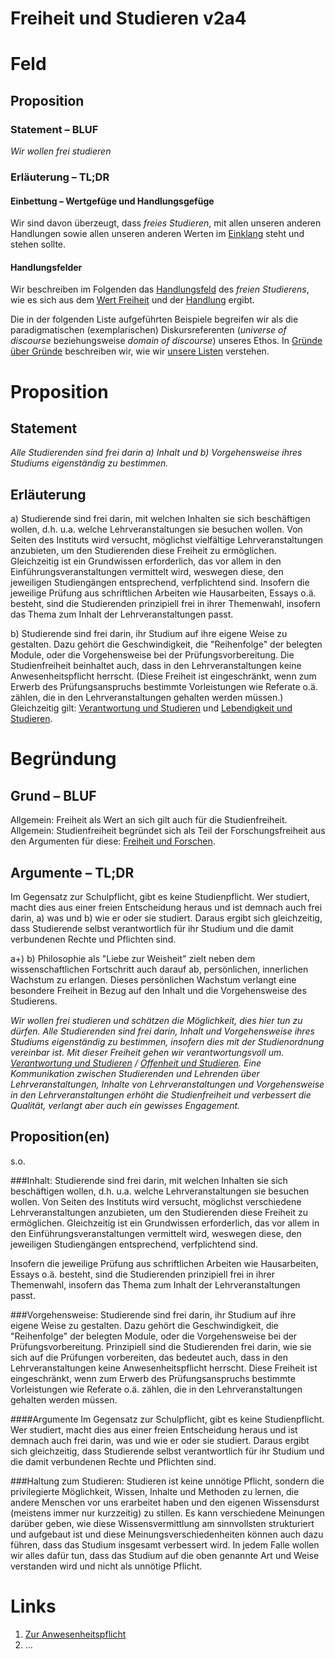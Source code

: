<!---
   NAME - The NAME of this project is:
ethos

  FILE - The FILENAME of the current file is:
/v2a4.md

  CREATION - This project was CREATED on:
2017-01-28-16:15:00 UTC

  MODIFICATION - This project was last MODIFIED on:
2017-01-28-16:15:00 UTC

  VERSION - The current VERSION of this project is:
<git-commit-hash>-2017-01-28-16:15:00 UTC

  CREATOR(S) - This project was CREATED by:
Michael Czechowski, Martin Maga

  CONTACT - You can CONTACT the creator(s) or developer(s) of this project at:
E-Mail: mail@martinmaga.de

  COPYRIGHT - The COPYRIGHT holder of this project is:
COPYRIGHT (c) 2016 Martin Maga

  LICENSE - This project is LICENSED under the following license:
Martin Maga 2016 CC BY-SA 4.0 https://creativecommons.org

  SUBFILE – This is a SUBFILE! For more INFORMATION on this project go to:
/README.md
--->

# Freiheit und Studieren v2a4

# Feld
## Proposition
### Statement – BLUF
*Wir wollen frei studieren*

### Erläuterung – TL;DR
#### Einbettung – Wertgefüge und Handlungsgefüge
Wir sind davon überzeugt, dass *freies Studieren*, mit allen unseren anderen Handlungen sowie allen unseren anderen Werten im [Einklang](../synopsis/reasons.md) steht und stehen sollte.

#### Handlungsfelder
Wir beschreiben im Folgenden das [Handlungsfeld](../synopsis/reasons.md) des *freien Studierens*, wie es sich aus dem [Wert Freiheit](../values/v2_freedom.md)
und der [Handlung](../actions/a4_study.md) ergibt.

Die in der folgenden Liste aufgeführten Beispiele begreifen wir als die paradigmatischen (exemplarischen) Diskursreferenten (*universe of discourse* beziehungsweise *domain of discourse*) unseres Ethos.
In [Gründe über Gründe](../synopsis/reasons.md) beschreiben wir, wie wir [unsere Listen](../synopsis/reasons.md) verstehen.



# Proposition
## Statement
*Alle Studierenden sind frei darin a) Inhalt und b) Vorgehensweise ihres Studiums eigenständig zu bestimmen.*

## Erläuterung

a) Studierende sind frei darin, mit welchen Inhalten sie sich beschäftigen wollen, d.h. u.a. welche Lehrveranstaltungen sie besuchen wollen. Von Seiten des Instituts wird versucht, möglichst vielfältige Lehrveranstaltungen anzubieten, um den Studierenden diese Freiheit zu ermöglichen.
Gleichzeitig ist ein Grundwissen erforderlich, das vor allem in den Einführungsveranstaltungen vermittelt wird, weswegen diese, den jeweiligen Studiengängen entsprechend, verfplichtend sind.
Insofern die jeweilige Prüfung aus schriftlichen Arbeiten wie Hausarbeiten, Essays o.ä. besteht, sind die Studierenden prinzipiell frei in ihrer Themenwahl, insofern das Thema zum Inhalt der Lehrveranstaltungen passt.

b) Studierende sind frei darin, ihr Studium auf ihre eigene Weise zu gestalten. Dazu gehört die Geschwindigkeit, die "Reihenfolge" der belegten Module, oder die Vorgehensweise bei der Prüfungsvorbereitung. Die Studienfreiheit beinhaltet auch, dass in den Lehrveranstaltungen keine Anwesenheitspflicht herrscht.
(Diese Freiheit ist eingeschränkt, wenn zum Erwerb des Prüfungsanspruchs bestimmte Vorleistungen wie Referate o.ä. zählen, die in den Lehrveranstaltungen gehalten werden müssen.)
Gleichzeitig gilt: [Verantwortung und Studieren](../contents/fields/v6a4.md) und [Lebendigkeit und Studieren](../contents/fields/v3a4.md).


# Begründung
## Grund – BLUF
Allgemein: Freiheit als Wert an sich gilt auch für die Studienfreiheit.
Allgemein: Studienfreiheit begründet sich als Teil der Forschungsfreiheit aus den Argumenten für diese: [Freiheit und Forschen](../contents/fields/v2a1.md).



## Argumente – TL;DR

Im Gegensatz zur Schulpflicht, gibt es keine Studienpflicht. Wer studiert, macht dies aus einer freien Entscheidung heraus und ist demnach auch frei darin, a) was und b) wie er oder sie studiert.
Daraus ergibt sich gleichzeitig, dass Studierende selbst verantwortlich für ihr Studium und die damit verbundenen Rechte und Pflichten sind.


a+) b) Philosophie als "Liebe zur Weisheit" zielt neben dem wissenschaftlichen Fortschritt auch darauf ab, persönlichen, innerlichen Wachstum zu erlangen. Dieses persönlichen Wachstum verlangt eine besondere Freiheit in Bezug auf den Inhalt und die Vorgehensweise des Studierens.

















*Wir wollen frei studieren und schätzen die Möglichkeit, dies hier tun zu dürfen.
Alle Studierenden sind frei darin, Inhalt und Vorgehensweise ihres Studiums eigenständig zu bestimmen, insofern dies mit der Studienordnung vereinbar ist. Mit dieser Freiheit gehen wir verantwortungsvoll um. [Verantwortung und Studieren](../contents/fields/v6a4.md) / [Offenheit und Studieren](../contents/fields/v4a4.md).
Eine Kommunikation zwischen Studierenden und Lehrenden über Lehrveranstaltungen, Inhalte von Lehrveranstaltungen und Vorgehensweise in den Lehrveranstaltungen erhöht die Studienfreiheit und verbessert die Qualität, verlangt aber auch ein gewisses Engagement.*


## Proposition(en)
s.o.

###Inhalt:
Studierende sind frei darin, mit welchen Inhalten sie sich beschäftigen wollen, d.h. u.a. welche Lehrveranstaltungen sie besuchen wollen. Von Seiten des Instituts wird versucht, möglichst verschiedene Lehrveranstaltungen anzubieten, um den Studierenden diese Freiheit zu ermöglichen. Gleichzeitig ist ein Grundwissen erforderlich, das vor allem in den Einführungsveranstaltungen vermittelt wird, weswegen diese, den jeweiligen Studiengängen entsprechend, verfplichtend sind.

Insofern die jeweilige Prüfung aus schriftlichen Arbeiten wie Hausarbeiten, Essays o.ä. besteht, sind die Studierenden prinzipiell frei in ihrer Themenwahl, insofern das Thema zum Inhalt der Lehrveranstaltungen passt.

###Vorgehensweise:
Studierende sind frei darin, ihr Studium auf ihre eigene Weise zu gestalten. Dazu gehört die Geschwindigkeit, die "Reihenfolge" der belegten Module, oder die Vorgehensweise bei der Prüfungsvorbereitung. Prinzipiell sind die Studierenden frei darin, wie sie sich auf die Prüfungen vorbereiten, das bedeutet auch, dass in den Lehrveranstaltungen keine Anwesenheitspflicht herrscht.
Diese Freiheit ist eingeschränkt, wenn zum Erwerb des Prüfungsanspruchs bestimmte Vorleistungen wie Referate o.ä. zählen, die in den Lehrveranstaltungen gehalten werden müssen.


####Argumente
Im Gegensatz zur Schulpflicht, gibt es keine Studienpflicht. Wer studiert, macht dies aus einer freien Entscheidung heraus und ist demnach auch frei darin, was und wie er oder sie studiert. Daraus ergibt sich gleichzeitig, dass Studierende selbst verantwortlich für ihr Studium und die damit verbundenen Rechte und Pflichten sind.


###Haltung zum Studieren:
Studieren ist keine unnötige Pflicht, sondern die privilegierte Möglichkeit, Wissen, Inhalte und Methoden zu lernen, die andere Menschen vor uns erarbeitet haben und den eigenen Wissensdurst (meistens immer nur kurzzeitig) zu stillen.
Es kann verschiedene Meinungen darüber geben, wie diese Wissensvermittlung am sinnvollsten strukturiert und aufgebaut ist und diese Meinungsverschiedenheiten können auch dazu führen, dass das Studium insgesamt verbessert wird. In jedem Falle wollen wir alles dafür tun, dass das Studium auf die oben genannte Art und Weise verstanden wird und nicht als unnötige Pflicht.



# Links
  1. [Zur Anwesenheitspflicht](https://www.stura.uni-halle.de/blog/anwesenheitspflicht-als-pruefungsvoraussetzung/)
  2. …
